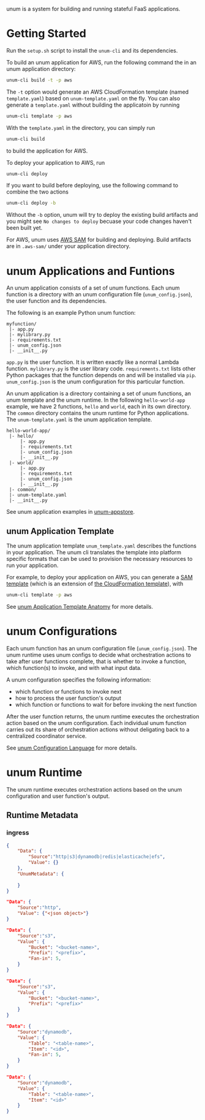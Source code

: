 unum is a system for building and running stateful FaaS applications.

<!-- Traditionally, stateful FaaS applications are built on platform-specific
coordinators (e.g., Step Functions, Durable Functions Orchestration).
Coordinators are long-running stateful processes that are independent of the
FaaS system where functions execute. Programmers write workflows in the
language of the particular coordinator (e.g., [Amazon States
Language](https://states-language.net/) for AWS Step Functions), and the
workflow code is executed by the provider's custom-made coordinator system.
The system launches a coordinator process for each invocation of an
application, and the process runs until the entire workflow completes.

Coordinators centralize the orchestration logic and make all the orchestration
decisions. All FaaS functions are launched by the coordinator and all
functions' outputs are first sent back to the coordinator. -->

# Getting Started

Run the `setup.sh` script to install the `unum-cli` and its dependencies.

To build an unum application for AWS, run the following command the in an unum
application directory:

```bash
unum-cli build -t -p aws
```

The `-t` option would generate an AWS CloudFormation template (named
`template.yaml`) based on `unum-template.yaml` on the fly. You can also
generate a `template.yaml` without building the applicatoin by running

```bash
unum-cli template -p aws
```

With the `template.yaml` in the directory, you can simply run

```bash
unum-cli build
```

to build the application for AWS. 

To deploy your application to AWS, run

```bash
unum-cli deploy
```

If you want to build before deploying, use the following command to combine the two actions

```bash
unum-cli deploy -b
```

Without the `-b` option, unum will try to deploy the existing build artifacts
and you might see `No changes to deploy` becuase your code changes haven't
been built yet.


For AWS, unum uses [AWS
SAM](https://docs.aws.amazon.com/serverless-application-model/latest/developerguide/what-is-sam.html)
for building and deploying. Build artifacts are in `.aws-sam/` under your
application directory.

# unum Applications and Funtions

An unum application consists of a set of unum functions. Each unum function is
a directory with an unum configuration file (`unum_config.json`), the user
function and its dependencies.

The following is an example Python unum function:

```
myfunction/
 |- app.py
 |- mylibrary.py
 |- requirements.txt
 |- unum_config.json
 |- __init__.py
```

`app.py` is the user function. It is written exactly like a normal Lambda
function. `mylibrary.py` is the user library code. `requirements.txt` lists
other Python packages that the function depends on and will be installed via
`pip`. `unum_config.json` is the unum configuration for this particular
function.

An unum application is a directory containing a set of unum functions, an unum
template and the unum runtime. In the following `hello-world-app` example, we
have 2 functions, `hello` and `world`, each in its own directory. The `common`
directory contains the unum runtime for Python applications. The
`unum-template.yaml` is the unum application template.

```
hello-world-app/
 |- hello/
     |- app.py
	 |- requirements.txt
	 |- unum_config.json
	 |- __init__.py
 |- world/
     |- app.py
	 |- requirements.txt
	 |- unum_config.json
	 |- __init__.py
 |- common/
 |- unum-template.yaml
 |- __init__.py
```

See unum application examples in [unum-appstore](https://github.com/LedgeDash/unum-appstore).

## unum Application Template

The unum application template `unum_template.yaml` describes the functions in
your application. The unum cli translates the template into platform specific
formats that can be used to provision the necessary resources to run your
application.

For example, to deploy your application on AWS, you can generate a [SAM
template](https://docs.aws.amazon.com/serverless-application-model/latest/developerguide/sam-specification-template-anatomy.html)
(which is an extension of [the CloudFormation
template](https://docs.aws.amazon.com/AWSCloudFormation/latest/UserGuide/template-guide.html)), with

```bash
unum-cli template -p aws
```

See [unum Application Template
Anatomy](https://github.com/LedgeDash/unum-compiler/blob/main/docs/template.md)
for more details.

# unum Configurations

Each unum function has an unum configuration file (`unum_config.json`). The
unum runtime uses unum configs to decide what orchestration actions to take
after user functions complete, that is whether to invoke a function, which
function(s) to invoke, and with what input data.

A unum configuration specifies the following information:

* which function or functions to invoke next
* how to process the user function's output
* which function or functions to wait for before invoking the next function

After the user function returns, the unum runtime executes the orchestration
action based on the unum configuration. Each individual unum function carries
out its share of orchestration actions without deligating back to a
centralized coordinator service.

See [unum Configuration Language]() for more details.

# unum Runtime

The unum runtime executes orchestration actions based on the unum
configuration and user function's output.

## Runtime Metadata



### ingress

```json
{
	"Data": {
		"Source":"http|s3|dynamodb|redis|elasticache|efs",
		"Value": {}
	},
	"UnumMetadata": {
		
	}
}
```

```json
"Data": {
	"Source":"http",
	"Value": {"<json object>"}
}
```

```json
"Data": {
	"Source":"s3",
	"Value": {
		"Bucket": "<bucket-name>",
		"Prefix": "<prefix>",
		"Fan-in": 5,
	}
}
```

```json
"Data": {
	"Source":"s3",
	"Value": {
		"Bucket": "<bucket-name>",
		"Prefix": "<prefix>"
	}
}
```


```json
"Data": {
	"Source":"dynamodb",
	"Value": {
		"Table": "<table-name>",
		"Item": "<id>",
		"Fan-in": 5,
	}
}
```

```json
"Data": {
	"Source":"dynamodb",
	"Value": {
		"Table": "<table-name>",
		"Item": "<id>"
	}
}
```

<!-- ### S3 event

Automatically downloads the file to function's local storage (can parallelize
with function execution) and pass it as a file descriptor to the function. -->

<!-- ### JSON

If ingress receives a JSON string

Keyword arguments

```json
{"foo": 1, "bar":2}
```

```python
def handle(foo, bar):
	...
```

Positional arguments

```json
{"arg1": 1, "arg2":2}
```

```python
def handle(foo, bar):
	...
```

Ingress runtime will pass 1 to `foo` and 2 to `bar`.

 -->